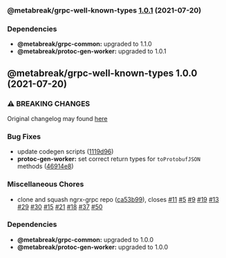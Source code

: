 ### @metabreak/grpc-well-known-types [1.0.1](https://github.com/metabreak/grpc-lib/compare/@metabreak/grpc-well-known-types@1.0.0...@metabreak/grpc-well-known-types@1.0.1) (2021-07-20)



### Dependencies

* **@metabreak/grpc-common:** upgraded to 1.1.0
* **@metabreak/protoc-gen-worker:** upgraded to 1.0.1

## @metabreak/grpc-well-known-types 1.0.0 (2021-07-20)

### ⚠ BREAKING CHANGES

Original changelog may found [here](https://github.com/ngx-grpc/ngx-grpc/blob/e95366c6f55eb12d721452c394a32298cbc9e32d/CHANGELOG.md)

### Bug Fixes

- update codegen scripts ([1119d96](https://github.com/metabreak/grpc-lib/commit/1119d965023a7ea1ce474a85ab5858564c02bceb))
- **protoc-gen-worker:** set correct return types for `toProtobufJSON` methods ([46914e8](https://github.com/metabreak/grpc-lib/commit/46914e8465a55f7c9810f17736a99558f93dc4c1))

### Miscellaneous Chores

- clone and squash ngrx-grpc repo ([ca53b99](https://github.com/metabreak/grpc-lib/commit/ca53b99e8311c8f84ed09f2f2f304693aea371ad)), closes [#11](https://github.com/metabreak/grpc-lib/issues/11) [#5](https://github.com/metabreak/grpc-lib/issues/5) [#9](https://github.com/metabreak/grpc-lib/issues/9) [#19](https://github.com/metabreak/grpc-lib/issues/19) [#13](https://github.com/metabreak/grpc-lib/issues/13) [#29](https://github.com/metabreak/grpc-lib/issues/29) [#30](https://github.com/metabreak/grpc-lib/issues/30) [#15](https://github.com/metabreak/grpc-lib/issues/15) [#21](https://github.com/metabreak/grpc-lib/issues/21) [#18](https://github.com/metabreak/grpc-lib/issues/18) [#37](https://github.com/metabreak/grpc-lib/issues/37) [#50](https://github.com/metabreak/grpc-lib/issues/50)

### Dependencies

- **@metabreak/grpc-common:** upgraded to 1.0.0
- **@metabreak/protoc-gen-worker:** upgraded to 1.0.0
